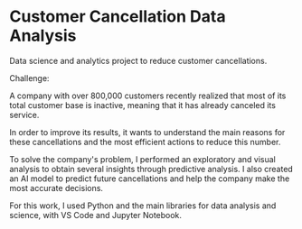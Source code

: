 # Customer Cancellation Data Analysis
Data science and analytics project to reduce customer cancellations.

Challenge:

A company with over 800,000 customers recently realized that most of its total customer base is inactive, meaning that it has already canceled its service.

In order to improve its results, it wants to understand the main reasons for these cancellations and the most efficient actions to reduce this number.

To solve the company's problem, I performed an exploratory and visual analysis to obtain several insights through predictive analysis. I also created an AI model to predict future cancellations and help the company make the most accurate decisions.

For this work, I used Python and the main libraries for data analysis and science, with VS Code and Jupyter Notebook.
